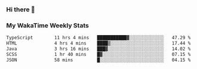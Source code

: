 ### Hi there 👋

<!--
**royschrauwen/royschrauwen** is a ✨ _special_ ✨ repository because its `README.md` (this file) appears on your GitHub profile.

Here are some ideas to get you started:

- 🔭 I’m currently working on ...
- 🌱 I’m currently learning ...
- 👯 I’m looking to collaborate on ...
- 🤔 I’m looking for help with ...
- 💬 Ask me about ...
- 📫 How to reach me: ...
- 😄 Pronouns: ...
- ⚡ Fun fact: ...
-->


### My WakaTime Weekly Stats
<!--START_SECTION:waka-->

```txt
TypeScript        11 hrs 4 mins   ███████████▓░░░░░░░░░░░░░   47.29 %
HTML              4 hrs 4 mins    ████▒░░░░░░░░░░░░░░░░░░░░   17.44 %
Java              3 hrs 16 mins   ███▓░░░░░░░░░░░░░░░░░░░░░   14.02 %
SCSS              1 hr 40 mins    █▓░░░░░░░░░░░░░░░░░░░░░░░   07.15 %
JSON              58 mins         █░░░░░░░░░░░░░░░░░░░░░░░░   04.15 %
```

<!--END_SECTION:waka-->
